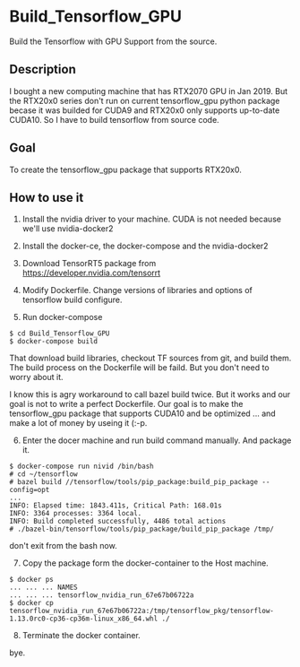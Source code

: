 # Build_Tensorflow_GPU
Build the Tensorflow with GPU Support from the source.

## Description

I bought a new computing machine that has RTX2070 GPU in Jan 2019.
But the RTX20x0 series don't run on current tensorflow_gpu python
package becase it was builded for CUDA9 and RTX20x0 only 
supports up-to-date CUDA10. So I have to build tensorflow 
from source code.

## Goal

To create the tensorflow_gpu package that supports RTX20x0.

## How to use it

1. Install the nvidia driver to your machine. CUDA is not needed because
 we'll use nvidia-docker2

2. Install the docker-ce, the docker-compose and the nvidia-docker2

3. Download TensorRT5 package from https://developer.nvidia.com/tensorrt

4. Modify Dockerfile. Change versions of libraries and options of tensorflow build configure.

5. Run docker-compose

~~~
$ cd Build_Tensorflow_GPU 
$ docker-compose build
~~~

That download build libraries, checkout TF sources from git, and build them.
The build process on the Dockerfile will be faild. But you don't need to 
worry about it.

I know this is agry workaround to call bazel build twice. But it works and
our goal is not to write a perfect Dockerfile. Our goal is to make the 
tensorflow_gpu package that supports CUDA10 and be optimized ... and 
make a lot of money by useing it (:-p.

6. Enter the docer machine and run build command manually. And package it.

~~~
$ docker-compose run nivid /bin/bash
# cd ~/tensorflow
# bazel build //tensorflow/tools/pip_package:build_pip_package --config=opt
...
INFO: Elapsed time: 1843.411s, Critical Path: 168.01s
INFO: 3364 processes: 3364 local.
INFO: Build completed successfully, 4486 total actions 
# ./bazel-bin/tensorflow/tools/pip_package/build_pip_package /tmp/
~~~

don't exit from the bash now.

7. Copy the package form the docker-container to the Host machine.

~~~
$ docker ps 
... ... ... NAMES
... ... ... tensorflow_nvidia_run_67e67b06722a
$ docker cp tensorflow_nvidia_run_67e67b06722a:/tmp/tensorflow_pkg/tensorflow-1.13.0rc0-cp36-cp36m-linux_x86_64.whl ./   
~~~

8. Terminate the docker container.

bye.
